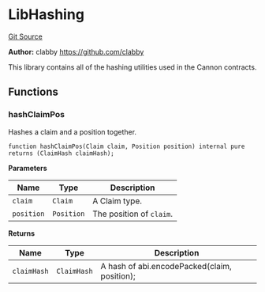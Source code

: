 # LibHashing
[Git Source](https://github.com/ethereum-optimism/optimism/blob/eaf1cde5896035c9ff0d32731da1e103f2f1c693/src/lib/LibHashing.sol)

**Author:**
clabby <https://github.com/clabby>

This library contains all of the hashing utilities used in the Cannon contracts.


## Functions
### hashClaimPos

Hashes a claim and a position together.


```solidity
function hashClaimPos(Claim claim, Position position) internal pure returns (ClaimHash claimHash);
```
**Parameters**

|Name|Type|Description|
|----|----|-----------|
|`claim`|`Claim`|A Claim type.|
|`position`|`Position`|The position of `claim`.|

**Returns**

|Name|Type|Description|
|----|----|-----------|
|`claimHash`|`ClaimHash`|A hash of abi.encodePacked(claim, position);|


